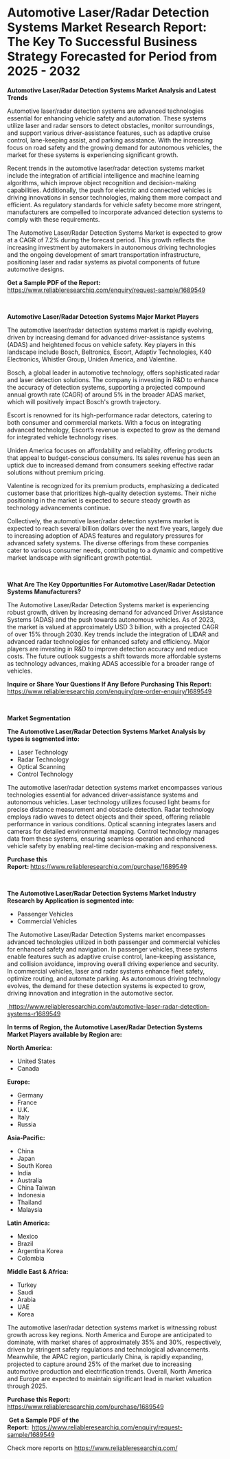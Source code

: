 <p><h1>Automotive Laser/Radar Detection Systems Market Research Report: The Key To Successful Business Strategy Forecasted for Period from 2025 - 2032</h1></p><p><strong>Automotive Laser/Radar Detection Systems Market Analysis and Latest Trends</strong></p>
<p><p>Automotive laser/radar detection systems are advanced technologies essential for enhancing vehicle safety and automation. These systems utilize laser and radar sensors to detect obstacles, monitor surroundings, and support various driver-assistance features, such as adaptive cruise control, lane-keeping assist, and parking assistance. With the increasing focus on road safety and the growing demand for autonomous vehicles, the market for these systems is experiencing significant growth.</p><p>Recent trends in the automotive laser/radar detection systems market include the integration of artificial intelligence and machine learning algorithms, which improve object recognition and decision-making capabilities. Additionally, the push for electric and connected vehicles is driving innovations in sensor technologies, making them more compact and efficient. As regulatory standards for vehicle safety become more stringent, manufacturers are compelled to incorporate advanced detection systems to comply with these requirements.</p><p>The Automotive Laser/Radar Detection Systems Market is expected to grow at a CAGR of 7.2% during the forecast period. This growth reflects the increasing investment by automakers in autonomous driving technologies and the ongoing development of smart transportation infrastructure, positioning laser and radar systems as pivotal components of future automotive designs.</p></p>
<p><strong>Get a Sample PDF of the Report:&nbsp;</strong> <a href="https://www.reliableresearchiq.com/enquiry/request-sample/1689549?utm_campaign=1082&utm_medium=2&utm_source=Github&utm_content=ia&utm_term=07012025&utm_id=automotive-laserradar-detection-systems">https://www.reliableresearchiq.com/enquiry/request-sample/1689549</a></p>
<p>&nbsp;</p>
<p><strong>Automotive Laser/Radar Detection Systems Major Market Players</strong></p>
<p><p>The automotive laser/radar detection systems market is rapidly evolving, driven by increasing demand for advanced driver-assistance systems (ADAS) and heightened focus on vehicle safety. Key players in this landscape include Bosch, Beltronics, Escort, Adaptiv Technologies, K40 Electronics, Whistler Group, Uniden America, and Valentine.</p><p>Bosch, a global leader in automotive technology, offers sophisticated radar and laser detection solutions. The company is investing in R&D to enhance the accuracy of detection systems, supporting a projected compound annual growth rate (CAGR) of around 5% in the broader ADAS market, which will positively impact Bosch's growth trajectory.</p><p>Escort is renowned for its high-performance radar detectors, catering to both consumer and commercial markets. With a focus on integrating advanced technology, Escort’s revenue is expected to grow as the demand for integrated vehicle technology rises. </p><p>Uniden America focuses on affordability and reliability, offering products that appeal to budget-conscious consumers. Its sales revenue has seen an uptick due to increased demand from consumers seeking effective radar solutions without premium pricing. </p><p>Valentine is recognized for its premium products, emphasizing a dedicated customer base that prioritizes high-quality detection systems. Their niche positioning in the market is expected to secure steady growth as technology advancements continue.</p><p>Collectively, the automotive laser/radar detection systems market is expected to reach several billion dollars over the next five years, largely due to increasing adoption of ADAS features and regulatory pressures for advanced safety systems. The diverse offerings from these companies cater to various consumer needs, contributing to a dynamic and competitive market landscape with significant growth potential.</p></p>
<p>&nbsp;</p>
<p><strong>What Are The Key Opportunities For Automotive Laser/Radar Detection Systems Manufacturers?</strong></p>
<p><p>The Automotive Laser/Radar Detection Systems market is experiencing robust growth, driven by increasing demand for advanced Driver Assistance Systems (ADAS) and the push towards autonomous vehicles. As of 2023, the market is valued at approximately USD 3 billion, with a projected CAGR of over 15% through 2030. Key trends include the integration of LIDAR and advanced radar technologies for enhanced safety and efficiency. Major players are investing in R&D to improve detection accuracy and reduce costs. The future outlook suggests a shift towards more affordable systems as technology advances, making ADAS accessible for a broader range of vehicles.</p></p>
<p><strong>Inquire or Share Your Questions If Any Before Purchasing This Report:</strong> <a href="https://www.reliableresearchiq.com/enquiry/pre-order-enquiry/1689549?utm_campaign=1082&utm_medium=2&utm_source=Github&utm_content=ia&utm_term=07012025&utm_id=automotive-laserradar-detection-systems">https://www.reliableresearchiq.com/enquiry/pre-order-enquiry/1689549</a></p>
<p>&nbsp;</p>
<p><strong>Market Segmentation</strong></p>
<p><strong>The Automotive Laser/Radar Detection Systems Market Analysis by types is segmented into:</strong></p>
<p><ul><li>Laser Technology</li><li>Radar Technology</li><li>Optical Scanning</li><li>Control Technology</li></ul></p>
<p><p>The automotive laser/radar detection systems market encompasses various technologies essential for advanced driver-assistance systems and autonomous vehicles. Laser technology utilizes focused light beams for precise distance measurement and obstacle detection. Radar technology employs radio waves to detect objects and their speed, offering reliable performance in various conditions. Optical scanning integrates lasers and cameras for detailed environmental mapping. Control technology manages data from these systems, ensuring seamless operation and enhanced vehicle safety by enabling real-time decision-making and responsiveness.</p></p>
<p><strong>Purchase this Report:&nbsp;</strong><a href="https://www.reliableresearchiq.com/purchase/1689549?utm_campaign=1082&utm_medium=2&utm_source=Github&utm_content=ia&utm_term=07012025&utm_id=automotive-laserradar-detection-systems">https://www.reliableresearchiq.com/purchase/1689549</a></p>
<p>&nbsp;</p>
<p><strong>The Automotive Laser/Radar Detection Systems Market Industry Research by Application is segmented into:</strong></p>
<p><ul><li>Passenger Vehicles</li><li>Commercial Vehicles</li></ul></p>
<p><p>The Automotive Laser/Radar Detection Systems market encompasses advanced technologies utilized in both passenger and commercial vehicles for enhanced safety and navigation. In passenger vehicles, these systems enable features such as adaptive cruise control, lane-keeping assistance, and collision avoidance, improving overall driving experience and security. In commercial vehicles, laser and radar systems enhance fleet safety, optimize routing, and automate parking. As autonomous driving technology evolves, the demand for these detection systems is expected to grow, driving innovation and integration in the automotive sector.</p></p>
<p><a href="https://www.reliableresearchiq.com/automotive-laser-radar-detection-systems-r1689549?utm_campaign=1082&utm_medium=2&utm_source=Github&utm_content=ia&utm_term=07012025&utm_id=automotive-laserradar-detection-systems">&nbsp;https://www.reliableresearchiq.com/automotive-laser-radar-detection-systems-r1689549</a></p>
<p><strong>In terms of Region, the Automotive Laser/Radar Detection Systems Market Players available by Region are:</strong></p>
<p>
    <p> <strong> North America: </strong>
        <ul>
            <li>United States</li>
            <li>Canada</li>
        </ul>
        </p> 
    <p> <strong> Europe: </strong>
        <ul>
            <li>Germany</li>
            <li>France</li>
            <li>U.K.</li>
            <li>Italy</li>
            <li>Russia</li>
        </ul>
        </p> 
    <p> <strong> Asia-Pacific: </strong>
        <ul>
            <li>China</li>
            <li>Japan</li>
            <li>South Korea</li>
            <li>India</li>
            <li>Australia</li>
            <li>China Taiwan</li>
            <li>Indonesia</li>
            <li>Thailand</li>
            <li>Malaysia</li>
        </ul>
        </p> 
    <p> <strong> Latin America: </strong>
        <ul>
            <li>Mexico</li>
            <li>Brazil</li>
            <li>Argentina Korea</li>
            <li>Colombia</li>
        </ul>
        </p> 
    <p> <strong> Middle East & Africa: </strong>
        <ul>
            <li>Turkey</li>
            <li>Saudi</li>
            <li>Arabia</li>
            <li>UAE</li>
            <li>Korea</li>
        </ul>
    </p>
    </p>
<p><p>The automotive laser/radar detection systems market is witnessing robust growth across key regions. North America and Europe are anticipated to dominate, with market shares of approximately 35% and 30%, respectively, driven by stringent safety regulations and technological advancements. Meanwhile, the APAC region, particularly China, is rapidly expanding, projected to capture around 25% of the market due to increasing automotive production and electrification trends. Overall, North America and Europe are expected to maintain significant lead in market valuation through 2025.</p></p>
<p><strong>Purchase this Report: </strong><a href="https://www.reliableresearchiq.com/purchase/1689549?utm_campaign=1082&utm_medium=2&utm_source=Github&utm_content=ia&utm_term=07012025&utm_id=automotive-laserradar-detection-systems">https://www.reliableresearchiq.com/purchase/1689549</a></p>
<p>&nbsp;<strong>Get a Sample PDF of the Report:&nbsp;&nbsp;</strong><a href="https://www.reliableresearchiq.com/enquiry/request-sample/1689549?utm_campaign=1082&utm_medium=2&utm_source=Github&utm_content=ia&utm_term=07012025&utm_id=automotive-laserradar-detection-systems">https://www.reliableresearchiq.com/enquiry/request-sample/1689549</a></p>
<p><strong></strong></p>
<p>Check more reports on <a href="https://www.reliableresearchiq.com/?utm_campaign=1082&utm_medium=2&utm_source=Github&utm_content=ia&utm_term=07012025&utm_id=automotive-laserradar-detection-systems">https://www.reliableresearchiq.com/</a></p>